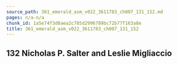 ```yaml
---
source_path: 361_emerald_asm_v022_3611783_ch007_131_152.md
pages: n/a-n/a
chunk_id: 1a5e74f3d8aea2c785d2996789bc72b77f163a8e
title: 361_emerald_asm_v022_3611783_ch007_131_152
---
```

## 132 Nicholas P. Salter and Leslie Migliaccio
